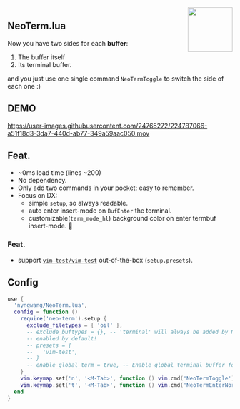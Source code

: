 <img src="https://neovim.io/logos/neovim-mark-flat.png" align="right" width="100" />

NeoTerm.lua
-----

Now you have two sides for each **buffer**:

1. The buffer itself
2. Its terminal buffer.

and you just use one single command `NeoTermToggle` to switch the side of each one :)


## DEMO

https://user-images.githubusercontent.com/24765272/224787066-a51f18d3-3da7-440d-ab77-349a59aac050.mov


## Feat.

- ~0ms load time (lines ~200)
- No dependency.
- Only add two commands in your pocket: easy to remember.
- Focus on DX:
  - simple `setup`, so always readable.
  - auto enter insert-mode on `BufEnter` the terminal.
  - customizable(`term_mode_hl`) background color on enter termbuf insert-mode. :art:

### Feat.

- support [`vim-test/vim-test`](https://github.com/vim-test/vim-test) out-of-the-box (`setup.presets`).


## Config

```lua
use {
  'nyngwang/NeoTerm.lua',
  config = function ()
    require('neo-term').setup {
      exclude_filetypes = { 'oil' },
      -- exclude_buftypes = {}, -- 'terminal' will always be added by NeoTerm.lua
      -- enabled by default!
      -- presets = {
      --   'vim-test',
      -- }
      -- enable_global_term = true, -- Enable global terminal buffer for every buffers
    }
    vim.keymap.set('n', '<M-Tab>', function () vim.cmd('NeoTermToggle') end)
    vim.keymap.set('t', '<M-Tab>', function () vim.cmd('NeoTermEnterNormal') end)
  end
}
```
